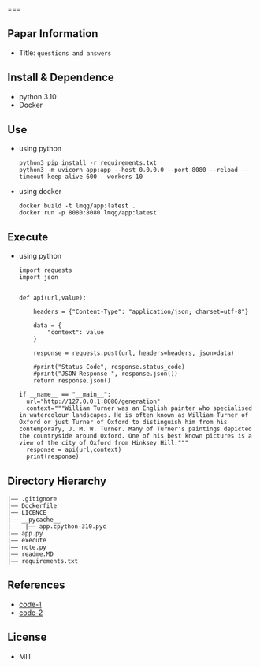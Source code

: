 
===
## Papar Information
- Title:  `questions and answers`


## Install & Dependence
- python 3.10
- Docker


## Use
- using python
  ```
  python3 pip install -r requirements.txt
  python3 -m uvicorn app:app --host 0.0.0.0 --port 8080 --reload --timeout-keep-alive 600 --workers 10
  ```
- using docker
  ```
  docker build -t lmqg/app:latest .
  docker run -p 8080:8080 lmqg/app:latest
  ```
## Execute

- using python
  ```
  import requests
  import json
  

  def api(url,value):
    
      headers = {"Content-Type": "application/json; charset=utf-8"}
      
      data = {
          "context": value
      }
      
      response = requests.post(url, headers=headers, json=data)
      
      #print("Status Code", response.status_code)
      #print("JSON Response ", response.json())
      return response.json()
  
  if __name__ == "__main__":
    url="http://127.0.0.1:8080/generation"
    context="""William Turner was an English painter who specialised in watercolour landscapes. He is often known as William Turner of Oxford or just Turner of Oxford to distinguish him from his contemporary, J. M. W. Turner. Many of Turner's paintings depicted the countryside around Oxford. One of his best known pictures is a view of the city of Oxford from Hinksey Hill."""
    response = api(url,context)
    print(response)

  ```

## Directory Hierarchy
```
|—— .gitignore
|—— Dockerfile
|—— LICENCE
|—— __pycache__
|    |—— app.cpython-310.pyc
|—— app.py
|—— execute
|—— note.py
|—— readme.MD
|—— requirements.txt
```

## References
- [code-1](https://github.com/asahi417/lm-question-generation)
- [code-2](https://huggingface.co/lmqg)
  
## License

- MIT

